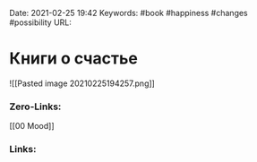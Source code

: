Date: 2021-02-25 19:42
Keywords: #book #happiness #changes #possibility 
URL: 
# Книги о счастье
![[Pasted image 20210225194257.png]]


### Zero-Links:
[[00 Mood]]


### Links:
